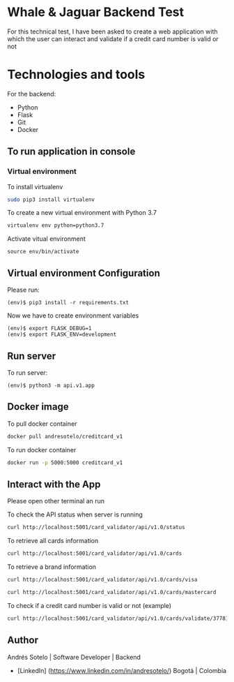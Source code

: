 # Whale & Jaguar Backend Test
For this technical test, I have been asked to create a web application with which the user can interact and validate if a credit card number is valid or not

# Technologies and tools
For the backend:
- Python
- Flask
- Git
- Docker

## To run application in console
### Virtual environment
To install virtualenv
```bash
sudo pip3 install virtualenv
```
To create a new virtual environment with Python 3.7
```bash
virtualenv env python=python3.7
```
Activate vitual environment

    source env/bin/activate

## Virtual environment Configuration
Please run:

    (env)$ pip3 install -r requirements.txt

Now we have to create environment variables

    (env)$ export FLASK_DEBUG=1
    (env)$ export FLASK_ENV=development

## Run server

To run server:

    (env)$ python3 -m api.v1.app
 

## Docker image
To pull docker container
```bash
docker pull andresotelo/creditcard_v1
```
To run docker container
```bash
docker run -p 5000:5000 creditcard_v1
```
## Interact with the App

Please open other terminal an run

To check the API status when server is running
```bash
curl http://localhost:5001/card_validator/api/v1.0/status
```

To retrieve all cards information
```bash
curl http://localhost:5001/card_validator/api/v1.0/cards 
```

To retrieve a brand information

```bash
curl http://localhost:5001/card_validator/api/v1.0/cards/visa
```

```bash
curl http://localhost:5001/card_validator/api/v1.0/cards/mastercard
```

To check if a credit card number is valid or not (example)

```bash
curl http://localhost:5001/card_validator/api/v1.0/cards/validate/377813010522325
```

## Author

Andrés Sotelo | Software Developer | Backend 
- [LinkedIn] (https://www.linkedin.com/in/andresotelo/)
Bogotá | Colombia
